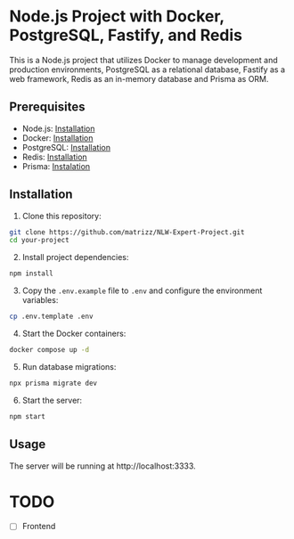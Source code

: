 # Node.js Project with Docker, PostgreSQL, Fastify, and Redis

This is a Node.js project that utilizes Docker to manage development and production environments, PostgreSQL as a relational database, Fastify as a web framework, Redis as an in-memory database and Prisma as ORM.

## Prerequisites

- Node.js: [Installation](https://nodejs.org/)
- Docker: [Installation](https://docs.docker.com/get-docker/)
- PostgreSQL: [Installation](https://www.postgresql.org/download/)
- Redis: [Installation](https://redis.io/download)
- Prisma: [Instalation](https://www.prisma.io/docs/orm/tools/prisma-cli#installation)

## Installation

1. Clone this repository:

```bash
git clone https://github.com/matrizz/NLW-Expert-Project.git
cd your-project
```

2. Install project dependencies:

```bash
npm install
```

3. Copy the `.env.example` file to `.env` and configure the environment variables:

```bash
cp .env.template .env
```

4. Start the Docker containers:

```bash
docker compose up -d
```

5. Run database migrations:

```bash
npx prisma migrate dev
```

6. Start the server:

```bash
npm start
```

## Usage

The server will be running at http://localhost:3333.

# TODO

- [ ] Frontend
